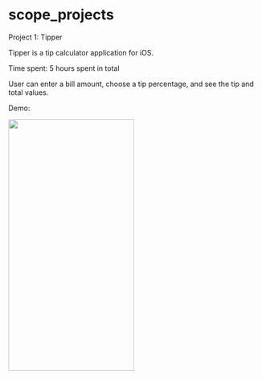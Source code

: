 # scope_projects
Project 1: Tipper 

Tipper is a tip calculator application for iOS.

Time spent: 5 hours spent in total

User can enter a bill amount, choose a tip percentage, and see the tip and total values.

Demo:

<img src="https://github.com/avery1024/scope_projects/blob/master/demo.gif" width="250" height="500"/>

